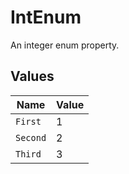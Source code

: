 # IntEnum

An integer enum property.


## Values

| Name     | Value    |
| -------- | -------- |
| `First`  | 1        |
| `Second` | 2        |
| `Third`  | 3        |